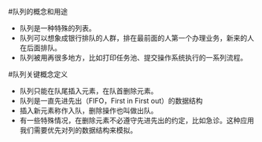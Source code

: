 #队列的概念和用途

- 队列是一种特殊的列表。
- 队列可以想象成银行排队的人群，排在最前面的人第一个办理业务，新来的人在后面排队。
- 队列被用再很多地方，比如打印任务池、提交操作系统执行的一系列流程。

#队列关键概念定义
- 队列只能在队尾插入元素，在队首删除元素。
- 队列是一直先进先出（FIFO，First in First out）的数据结构
- 插入新元素称作入队，删除操作也叫做出队。
- 有一些特殊情况，在删除元素不必遵守先进先出的约定，比如急诊。这种应用我们需要优先对列的数据结构来模拟。
